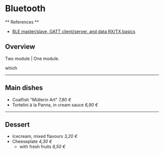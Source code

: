 Bluetooth 
==============

** References **

- [BLE master/slave, GATT client/server, and data RX/TX basics](https://bluegiga.zendesk.com/entries/25053373--REFERENCE-BLE-master-slave-GATT-client-server-and-data-RX-TX-basics) 


Overview
------------------

Two module | One module.

which
- - -

Main dishes
-----------

* Coalfish "Müllerin Art"												*7,80 €*
* Tortelini à la Panna, in cream sauce 									*6,90 €*

- - -

Dessert
-------

* Icecream, mixed flavours												*3,20 €*
* Cheeseplate 															*4,30 €*
  * with fresh fruits													*6,50 €*


